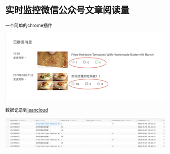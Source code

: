 # 实时监控微信公众号文章阅读量

一个简单的chrome插件

![mp](img/mp.jpg)

数据记录到[leancloud](https://leancloud.cn/)

![mp](img/leancloud.jpg)
